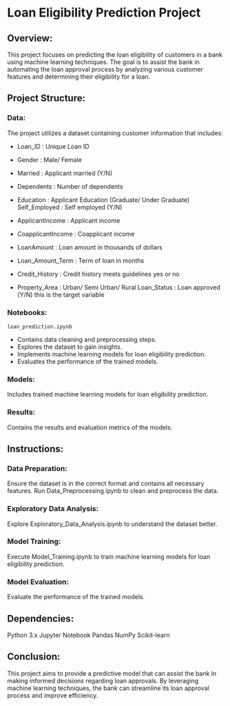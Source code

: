 # Loan Eligibility Prediction Project
## Overview:
This project focuses on predicting the loan eligibility of customers in a bank using machine learning techniques. The goal is to assist the bank in automating the loan approval process by analyzing various customer features and determining their eligibility for a loan.

## Project Structure:
### Data:
The project utilizes a dataset containing customer information that includes:
- Loan_ID : Unique Loan ID

- Gender : Male/ Female

- Married : Applicant married (Y/N)

- Dependents : Number of dependents

- Education : Applicant Education (Graduate/ Under Graduate) Self_Employed : Self employed (Y/N)

- ApplicantIncome : Applicant income

- CoapplicantIncome : Coapplicant income

- LoanAmount : Loan amount in thousands of dollars

- Loan_Amount_Term : Term of loan in months

- Credit_History : Credit history meets guidelines yes or no

- Property_Area : Urban/ Semi Urban/ Rural Loan_Status : Loan approved (Y/N) this is the target variable

### Notebooks:
`loan_prediction.ipynb`
- Contains data cleaning and preprocessing steps.
- Explores the dataset to gain insights.
- Implements machine learning models for loan eligibility prediction.
- Evaluates the performance of the trained models.

### Models:
Includes trained machine learning models for loan eligibility prediction.
### Results:
Contains the results and evaluation metrics of the models.

## Instructions:
### Data Preparation:
Ensure the dataset is in the correct format and contains all necessary features.
Run Data_Preprocessing.ipynb to clean and preprocess the data.

### Exploratory Data Analysis:
Explore Exploratory_Data_Analysis.ipynb to understand the dataset better.

### Model Training:
Execute Model_Training.ipynb to train machine learning models for loan eligibility prediction.

### Model Evaluation:
Evaluate the performance of the trained models.

## Dependencies:

Python 3.x
Jupyter Notebook
Pandas
NumPy
Scikit-learn

## Conclusion:
This project aims to provide a predictive model that can assist the bank in making informed decisions regarding loan approvals. By leveraging machine learning techniques, the bank can streamline its loan approval process and improve efficiency.
